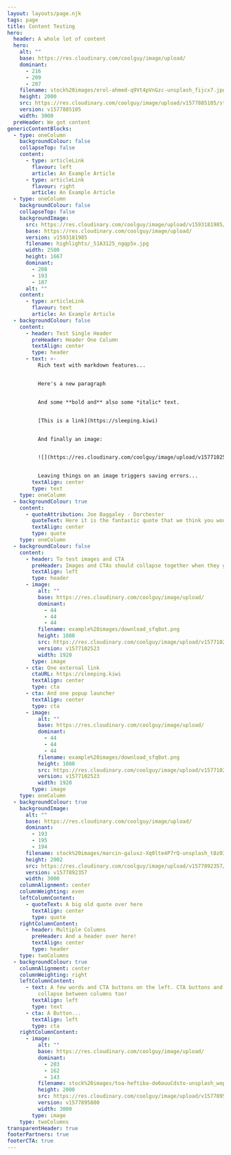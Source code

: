 ```yaml
---
layout: layouts/page.njk
tags: page
title: Content Testing
hero:
  header: A whole lot of content
  hero:
    alt: ""
    base: https://res.cloudinary.com/coolguy/image/upload/
    dominant:
      - 216
      - 209
      - 207
    filename: stock%20images/erol-ahmed-q9Vt4pVnGzc-unsplash_fijcx7.jpg
    height: 2000
    src: https://res.cloudinary.com/coolguy/image/upload/v1577885105/stock%20images/erol-ahmed-q9Vt4pVnGzc-unsplash_fijcx7.jpg
    version: v1577885105
    width: 3000
  preHeader: We got content
genericContentBlocks:
  - type: oneColumn
    backgroundColour: false
    collapseTop: false
    content:
      - type: articleLink
        flavour: left
        article: An Example Article
      - type: articleLink
        flavour: right
        article: An Example Article
  - type: oneColumn
    backgroundColour: false
    collapseTop: false
    backgroundImage:
      src: https://res.cloudinary.com/coolguy/image/upload/v1593181985/highlights/_S1A3125_ngqp5x.jpg
      base: https://res.cloudinary.com/coolguy/image/upload/
      version: v1593181985
      filename: highlights/_S1A3125_ngqp5x.jpg
      width: 2500
      height: 1667
      dominant:
        - 208
        - 193
        - 187
      alt: ""
    content:
      - type: articleLink
        flavour: text
        article: An Example Article
  - backgroundColour: false
    content:
      - header: Test Single Header
        preHeader: Header One Column
        textAlign: center
        type: header
      - text: >-
          Rich text with markdown features...


          Here's a new paragraph


          And some **bold and** also some *italic* text.


          [This is a link](https://sleeping.kiwi)


          And finally an image:


          ![](https://res.cloudinary.com/coolguy/image/upload/v1577102523/example%20images/300by300-b_p4rcuc.png)


          Leaving things on an image triggers saving errors...
        textAlign: center
        type: text
    type: oneColumn
  - backgroundColour: true
    content:
      - quoteAttribution: Joe Baggaley - Dorchester
        quoteText: Here it is the fantastic quote that we think you would like to hear
        textAlign: center
        type: quote
    type: oneColumn
  - backgroundColour: false
    content:
      - header: To test images and CTA
        preHeader: Images and CTAs should collapse together when they go edge-to-edge...
        textAlign: left
        type: header
      - image:
          alt: ""
          base: https://res.cloudinary.com/coolguy/image/upload/
          dominant:
            - 44
            - 44
            - 44
          filename: example%20images/download_sfq8ot.png
          height: 1080
          src: https://res.cloudinary.com/coolguy/image/upload/v1577102523/example%20images/download_sfq8ot.png
          version: v1577102523
          width: 1920
        type: image
      - cta: One external link
        ctaURL: https://sleeping.kiwi
        textAlign: center
        type: cta
      - cta: And one popup launcher
        textAlign: center
        type: cta
      - image:
          alt: ""
          base: https://res.cloudinary.com/coolguy/image/upload/
          dominant:
            - 44
            - 44
            - 44
          filename: example%20images/download_sfq8ot.png
          height: 1080
          src: https://res.cloudinary.com/coolguy/image/upload/v1577102523/example%20images/download_sfq8ot.png
          version: v1577102523
          width: 1920
        type: image
    type: oneColumn
  - backgroundColour: true
    backgroundImage:
      alt: ""
      base: https://res.cloudinary.com/coolguy/image/upload/
      dominant:
        - 193
        - 195
        - 194
      filename: stock%20images/marcin-galusz-Xq0lte4P7rQ-unsplash_t8z03i.jpg
      height: 2002
      src: https://res.cloudinary.com/coolguy/image/upload/v1577892357/stock%20images/marcin-galusz-Xq0lte4P7rQ-unsplash_t8z03i.jpg
      version: v1577892357
      width: 3000
    columnAlignment: center
    columnWeighting: even
    leftColumnContent:
      - quoteText: A big old quote over here
        textAlign: center
        type: quote
    rightColumnContent:
      - header: Multiple Columns
        preHeader: And a header over here!
        textAlign: center
        type: header
    type: twoColumns
  - backgroundColour: true
    columnAlignment: center
    columnWeighting: right
    leftColumnContent:
      - text: A few words and CTA buttons on the left. CTA buttons and images need to
          collapse between columns too!
        textAlign: left
        type: text
      - cta: A Button...
        textAlign: left
        type: cta
    rightColumnContent:
      - image:
          alt: ""
          base: https://res.cloudinary.com/coolguy/image/upload/
          dominant:
            - 203
            - 162
            - 143
          filename: stock%20images/toa-heftiba-do6ouuCdsto-unsplash_wop3u2.jpg
          height: 2000
          src: https://res.cloudinary.com/coolguy/image/upload/v1577895800/stock%20images/toa-heftiba-do6ouuCdsto-unsplash_wop3u2.jpg
          version: v1577895800
          width: 3000
        type: image
    type: twoColumns
transparentHeader: true
footerPartners: true
footerCTA: true
---
```

